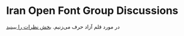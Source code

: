 
# Iran Open Font Group Discussions
در مورد قلم آزاد حرف می‌زنیم.
[بخش نظرات را ببینید](https://github.com/IranOpenFontGroup/Discussions/issues)
